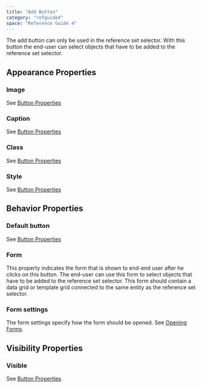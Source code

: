 ```yaml
---
title: "Add Button"
category: "refguide4"
space: "Reference Guide 4"
---
```

The add button can only be used in the reference set selector. With this button the end-user can select objects that have to be added to the reference set selector.

## Appearance Properties

### Image

See [Button Properties](button-properties)

### Caption

See [Button Properties](button-properties)

### Class

See [Button Properties](button-properties)

### Style

See [Button Properties](button-properties)

## Behavior Properties

### Default button

See [Button Properties](button-properties)

### Form

This property indicates the form that is shown to end-end user after he clicks on this button. The end-user can use this form to select objects that have to be added to the reference set selector. This form should contain a data grid or template grid connected to the same entity as the reference set selector.

### Form settings

The form settings specify how the form should be opened. See [Opening Forms](opening-forms).

## Visibility Properties

### Visible

See [Button Properties](button-properties).